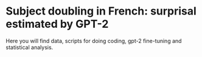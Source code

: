 # Subject doubling in French: surprisal estimated by GPT-2

Here you will find data, scripts for doing coding, gpt-2 fine-tuning and statistical analysis.


